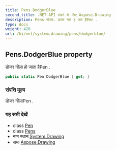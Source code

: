 ```yaml
---
title: Pens.DodgerBlue
second_title: .NET API संदर्भ के लिए Aspose.Drawing
description: Pens संपत्त. डजर नल ह जत हैPen .
type: docs
weight: 420
url: /hi/net/system.drawing/pens/dodgerblue/
---
```

## Pens.DodgerBlue property

डोजर नीला हो जाता हैPen .

```csharp
public static Pen DodgerBlue { get; }
```

### संपत्ति मूल्य

डोजर नीलाPen .

### यह सभी देखें

* class [Pen](../../pen/)
* class [Pens](../)
* नाम स्थान [System.Drawing](../../pens/)
* सभा [Aspose.Drawing](../../../)


